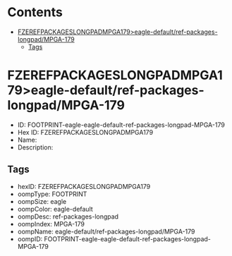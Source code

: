 



Contents
========

* [FZEREFPACKAGESLONGPADMPGA179>eagle-default/ref-packages-longpad/MPGA-179](#fzerefpackageslongpadmpga179eagle-defaultref-packages-longpadmpga-179)
	* [Tags](#tags)

# FZEREFPACKAGESLONGPADMPGA179>eagle-default/ref-packages-longpad/MPGA-179

- ID: FOOTPRINT-eagle-eagle-default-ref-packages-longpad-MPGA-179
- Hex ID: FZEREFPACKAGESLONGPADMPGA179
- Name: 
- Description: 

## Tags

- hexID: FZEREFPACKAGESLONGPADMPGA179
- oompType: FOOTPRINT
- oompSize: eagle
- oompColor: eagle-default
- oompDesc: ref-packages-longpad
- oompIndex: MPGA-179
- oompName: eagle-default/ref-packages-longpad/MPGA-179
- oompID: FOOTPRINT-eagle-eagle-default-ref-packages-longpad-MPGA-179
